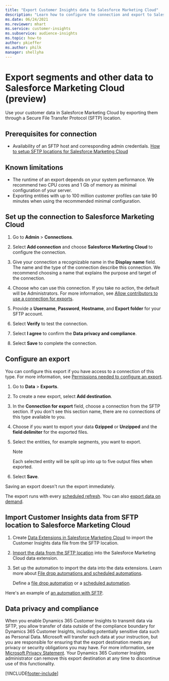 ```yaml
---
title: "Export Customer Insights data to Salesforce Marketing Cloud"
description: "Learn how to configure the connection and export to Salesforce Marketing Cloud."
ms.date: 06/24/2021
ms.reviewer: mhart
ms.service: customer-insights
ms.subservice: audience-insights
ms.topic: how-to
author: pkieffer
ms.author: philk
manager: shellyha
---
```


# Export segments and other data to Salesforce Marketing Cloud (preview)

Use your customer data in Salesforce Marketing Cloud by exporting them through a Secure File Transfer Protocol (SFTP) location.

## Prerequisites for connection

- Availability of an SFTP host and corresponding admin credentials. [How to setup SFTP locations for Salesforce Marketing Cloud](https://help.salesforce.com/articleView?id=sf.mc_es_configure_enhanced_ftp.htm&type=5) 

## Known limitations

- The runtime of an export depends on your system performance. We recommend two CPU cores and 1 Gb of memory as minimal configuration of your server. 
- Exporting entities with up to 100 million customer profiles can take 90 minutes when using the recommended minimal configuration. 

## Set up the connection to Salesforce Marketing Cloud

1. Go to **Admin** > **Connections**.

1. Select **Add connection** and choose **Salesforce Marketing Cloud** to configure the connection.

1. Give your connection a recognizable name in the **Display name** field. The name and the type of the connection describe this connection. We recommend choosing a name that explains the purpose and target of the connection.

1. Choose who can use this connection. If you take no action, the default will be Administrators. For more information, see [Allow contributors to use a connection for exports](connections.md#allow-contributors-to-use-a-connection-for-exports).

1. Provide a **Username**, **Password**, **Hostname**, and **Export folder** for your SFTP account.

1. Select **Verify** to test the connection.

1. Select **I agree** to confirm the **Data privacy and compliance**.

1. Select **Save** to complete the connection.

## Configure an export

You can configure this export if you have access to a connection of this type. For more information, see [Permissions needed to configure an export](export-destinations.md#set-up-a-new-export).

1. Go to **Data** > **Exports**.

1. To create a new export, select **Add destination**.

1. In the **Connection for export** field, choose a connection from the SFTP section. If you don't see this section name, there are no connections of this type available to you.

1. Choose if you want to export your data **Gzipped** or **Unzipped** and the **field delimiter** for the exported files.

1. Select the entities, for example segments, you want to export.

   > [!NOTE]
   > Each selected entity will be split up into up to five output files when exported. 

1. Select **Save**.

Saving an export doesn't run the export immediately.

The export runs with every [scheduled refresh](system.md#schedule-tab). 
You can also [export data on demand](export-destinations.md#run-exports-on-demand). 

## Import Customer Insights data from SFTP location to Salesforce Marketing Cloud

1. Create [Data Extensions in Salesforce Marketing Cloud](https://help.salesforce.com/articleView?id=sf.mc_es_create_data_extension.htm&type=5) to import the Customer Insights data file from the SFTP location.

2. [Import the data from the SFTP location](https://help.salesforce.com/articleView?id=sf.mc_es_import_data_extension_classic.htm&type=5) into the Salesforce Marketing Cloud data extension. 

3. Set up the automation to import the data into the data extensions. Learn more about [File drop automations and scheduled automations](https://help.salesforce.com/articleView?id=sf.mc_as_triggered_automations.htm&type=5).

   Define a [file drop automation](https://help.salesforce.com/articleView?id=sf.mc_as_define_a_triggered_automation.htm&type=5) or a  [scheduled automation](https://help.salesforce.com/articleView?id=sf.mc_as_define_a_scheduled_automation.htm&type=5). 

Here's an example of [an automation with SFTP](https://help.salesforce.com/articleView?id=sf.mc_as_ftp_and_triggered_automation_scenario.htm&type=5).

## Data privacy and compliance

When you enable Dynamics 365 Customer Insights to transmit data via SFTP, you allow transfer of data outside of the compliance boundary for Dynamics 365 Customer Insights, including potentially sensitive data such as Personal Data. Microsoft will transfer such data at your instruction, but you are responsible for ensuring that the export destination meets any privacy or security obligations you may have. For more information, see [Microsoft Privacy Statement](https://go.microsoft.com/fwlink/?linkid=396732).
Your Dynamics 365 Customer Insights administrator can remove this export destination at any time to discontinue use of this functionality.

[!INCLUDE[footer-include](../includes/footer-banner.md)]
